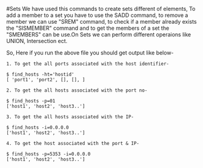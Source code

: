 


#Sets
We have used this commands to create sets different of elements, To add a member to a set you have to use the SADD command, 
to remove a member we can use "SREM" command, to check if a member already exists the "SISMEMBER" command and to get the members of a set the "SMEMBERS" can be use.On Sets we can perform different operaions like UNION, Intersection ect.


So, Here if you run the above file you should get output like below-
```
1. To get the all ports associated with the host identifier-

$ find_hosts -ht='hostid'        
[ 'port1', 'port2', [], [], ]		  

2. To get the all hosts associated with the port no-

$ find_hosts -p=01
['host1', 'host2', 'host3..']		

3. To get the all hosts associated with the IP-

$ find_hosts -i=0.0.0.0
['host1', 'host2', 'host3..']		

4. To get the host associated with the port & IP-

$ find_hosts -p=5353 -i=0.0.0.0
['host1', 'host2', 'host3..']   
```





